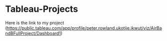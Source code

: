 # Tableau-Projects
Here is the link to my project (https://public.tableau.com/app/profile/peter.rowland.ukotije.ikwut/viz/AirBandBFullProject/Dashboard1)
